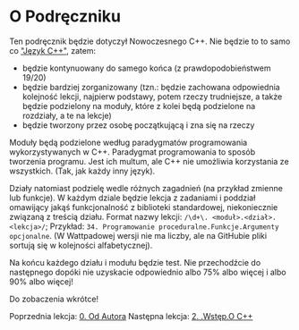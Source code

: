 # O Podręczniku
Ten podręcznik będzie dotyczył Nowoczesnego C++. Nie będzie to to samo co ["Język C++"](https://www.wattpad.com/63954755-język-c%2B%2B), zatem:
- będzie kontynuowany do samego końca (z prawdopodobieństwem 19/20)
- będzie bardziej zorganizowany (tzn.: będzie zachowana odpowiednia kolejność lekcji, najpierw podstawy, potem rzeczy trudniejsze, a także będzie podzielony na moduły, które z kolei będą podzielone na rozdziały,
a te na lekcje)
- będzie tworzony przez osobę początkującą i zna się na rzeczy

Moduły będą podzielone według paradygmatów programowania wykorzystywanych w C++. Paradygmat programowania to sposób tworzenia programu. Jest ich multum, ale C++ nie umożliwia korzystania ze wszystkich. (Tak, jak każdy inny język).

Działy natomiast podzielę wedle różnych zagadnień (na przykład zmienne lub funkcje). W każdym dziale będzie lekcja z zadaniami i poddział omawijący jakąś funkcjonalność z biblioteki standardowej, niekoniecznie związaną z treścią działu.
Format nazwy lekcji: `/\d+\. <moduł>.<dział>.<lekcja>/`; Przykład: `34. Programowanie proceduralne.Funkcje.Argumenty opcjonalne`. (W Wattpadowej wersji nie ma liczby, ale na GitHubie pliki sortują się w kolejności alfabetycznej).

Na końcu każdego działu i modułu będzie test. Nie przechodźcie do następnego dopóki nie uzyskacie odpowiednio albo 75% albo więcej i albo 90% albo więcej!

Do zobaczenia wkrótce!

Poprzednia lekcja: [0. Od Autora](https://github.com/ankiedos/Podrecznik-do-nauki-Nowoczesnego-Cpp/blob/main/MarkDown/0.%20Od%20Autora.md)
Następna lekcja: [2. .Wstęp.O C++](https://github.com/ankiedos/Podrecznik-do-nauki-Nowoczesnego=Cpp/blob/main/MarkDown/2.%20.Wstęp.O%20C%2B%2B.md)
